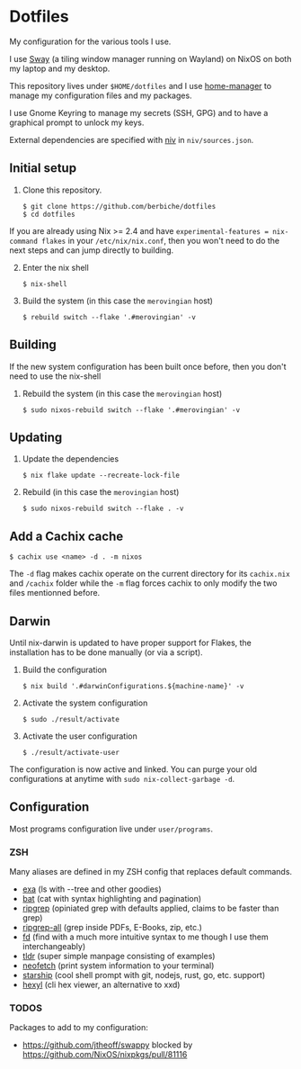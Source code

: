 # Dotfiles

My configuration for the various tools I use.

I use [Sway](https://swaywm.org) (a tiling window manager running on Wayland) on NixOS on both my laptop and my desktop.

This repository lives under `$HOME/dotfiles` and I use [home-manager](https://github.com/rycee/home-manager) to manage
my configuration files and my packages.

I use Gnome Keyring to manage my secrets (SSH, GPG) and to have a graphical prompt to unlock my keys.

External dependencies are specified with [niv](https://github.com/nmattia/niv) in `niv/sources.json`.

## Initial setup

1. Clone this repository.

    ``` console
    $ git clone https://github.com/berbiche/dotfiles
    $ cd dotfiles
    ```

If you are already using Nix >= 2.4 and have `experimental-features = nix-command flakes` in your `/etc/nix/nix.conf`,
then you won't need to do the next steps and can jump directly to building.

2. Enter the nix shell

    ``` console
    $ nix-shell
    ```

3. Build the system (in this case the `merovingian` host)

    ``` console
    $ rebuild switch --flake '.#merovingian' -v
    ```

## Building

If the new system configuration has been built once before, then you don't need to use the nix-shell

1. Rebuild the system (in this case the `merovingian` host)

    ``` console
    $ sudo nixos-rebuild switch --flake '.#merovingian' -v
    ```

## Updating

1. Update the dependencies

    ``` console
    $ nix flake update --recreate-lock-file
    ```

2. Rebuild (in this case the `merovingian` host)

    ``` console
    $ sudo nixos-rebuild switch --flake . -v
    ```

## Add a Cachix cache

``` console
$ cachix use <name> -d . -m nixos
```

The `-d` flag makes cachix operate on the current directory for its `cachix.nix` and `/cachix` folder
while the `-m` flag forces cachix to only modify the two files mentionned before.

## Darwin

Until nix-darwin is updated to have proper support for Flakes, the installation has to be done
manually (or via a script).

1. Build the configuration

    ``` console
    $ nix build '.#darwinConfigurations.${machine-name}' -v
    ```

2. Activate the system configuration

    ``` console
    $ sudo ./result/activate
    ```

3. Activate the user configuration

    ``` console
    $ ./result/activate-user
    ```

The configuration is now active and linked.
You can purge your old configurations at anytime with `sudo nix-collect-garbage -d`.

## Configuration

Most programs configuration live under `user/programs`.

### ZSH

Many aliases are defined in my ZSH config that replaces default commands.

- [exa](https://github.com/ogham/exa) (ls with --tree and other goodies)
- [bat](https://github.com/sharkdp/bat) (cat with syntax highlighting and pagination)
- [ripgrep](https://github.com/BurntSushi/ripgrep) (opiniated grep with defaults applied, claims to be faster than grep)
- [ripgrep-all](https://github.com/phiresky/ripgrep-all) (grep inside PDFs, E-Books, zip, etc.)
- [fd](https://github.com/sharkdp/fd) (find with a much more intuitive syntax to me though I use them interchangeably)
- [tldr](https://github.com/tldr-pages/tldr) (super simple manpage consisting of examples)
- [neofetch](https://github.com/dylanaraps/neofetch) (print system information to your terminal)
- [starship](https://github.com/starship/starship) (cool shell prompt with git, nodejs, rust, go, etc. support)
- [hexyl](https://sharkdp/hexyl) (cli hex viewer, an alternative to xxd)

### TODOS

Packages to add to my configuration:

- <https://github.com/jtheoff/swappy> blocked by <https://github.com/NixOS/nixpkgs/pull/81116>
